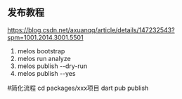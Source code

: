 ## 发布教程
https://blog.csdn.net/axuanqq/article/details/147232543?spm=1001.2014.3001.5501
1. melos bootstrap
2. melos run analyze
3. melos publish --dry-run
4. melos publish --yes

#简化流程
cd packages/xxx项目
dart pub publish
